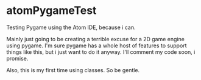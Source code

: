 # atomPygameTest
Testing Pygame using the Atom IDE, because i can.

Mainly just going to be creating a terrible excuse for a 2D game engine using pygame. I'm sure pygame has a whole host of features to support 
things like this, but i just want to do it anyway. I'll comment my code soon, i promise.

Also, this is my first time using classes. So be gentle.
